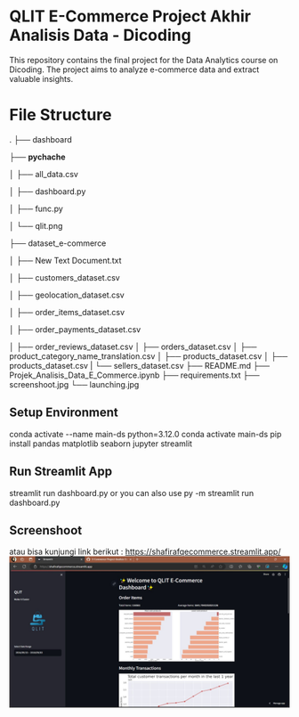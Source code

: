 # QLIT E-Commerce Project Akhir Analisis Data - Dicoding

This repository contains the final project for the Data Analytics course on Dicoding. The project aims to analyze e-commerce data and extract valuable insights.

# File Structure
.
├── dashboard

├── __pychache__

│   ├── all_data.csv

│   ├── dashboard.py

│   ├── func.py

│   └── qlit.png

├── dataset_e-commerce

│   ├── New Text Document.txt

│   ├── customers_dataset.csv

│   ├── geolocation_dataset.csv

│   ├── order_items_dataset.csv

│   ├── order_payments_dataset.csv

│   ├── order_reviews_dataset.csv
│   ├── orders_dataset.csv
│   ├── product_category_name_translation.csv
│   ├── products_dataset.csv
│   ├── products_dataset.csv
|   └── sellers_dataset.csv
├── README.md
├── Projek_Analisis_Data_E_Commerce.ipynb
├── requirements.txt
├── screenshoot.jpg
└── launching.jpg

## Setup Environment
conda activate --name main-ds python=3.12.0
conda activate main-ds
pip install pandas matplotlib seaborn jupyter streamlit

## Run Streamlit App
streamlit run dashboard.py
or you can also use
py -m streamlit run dashboard.py

## Screenshoot
atau bisa kunjungi link berikut : https://shafirafqecommerce.streamlit.app/
![alt text](launching.jpg)
